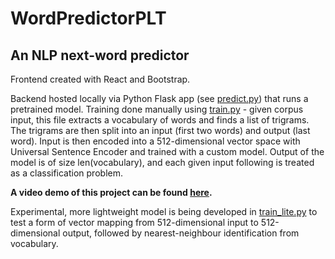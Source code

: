 # WordPredictorPLT
## An NLP next-word predictor
Frontend created with React and Bootstrap.

Backend hosted locally via Python Flask app (see [predict.py](./predict.py)) that runs a pretrained model. Training done manually using [train.py](./train.py) - given corpus input, this file extracts a vocabulary of words and finds a list of trigrams. The trigrams are then split into an input (first two words) and output (last word). Input is then encoded into a 512-dimensional vector space with Universal Sentence Encoder and trained with a custom model. Output of the model is of size len(vocabulary), and each given input following is treated as a classification problem.

**A video demo of this project can be found [here](https://www.youtube.com/watch?v=NHd5NQ1ePaI).**

Experimental, more lightweight model is being developed in [train_lite.py](./train_lite.py) to test a form of vector mapping from 512-dimensional input to 512-dimensional output, followed by nearest-neighbour identification from vocabulary.
